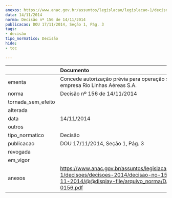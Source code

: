 ```yaml
---
anexos: https://www.anac.gov.br/assuntos/legislacao/legislacao-1/decisoes/decisoes-2014/decisao-no-156-de-14-11-2014/@@display-file/arquivo_norma/DA2014-0156.pdf
data: 14/11/2014
norma: Decisão nº 156 de 14/11/2014
publicacao: DOU 17/11/2014, Seção 1, Pág. 3
tags:
- decisão
tipo_normatico: Decisão
hide: 
- toc 
 
---
```


|                    | Documento                                                                                                                                                 |
|:-------------------|:----------------------------------------------------------------------------------------------------------------------------------------------------------|
| ementa             | Concede autorização prévia para operação societária na empresa Rio Linhas Aéreas S.A.                                                                     |
| norma              | Decisão nº 156 de 14/11/2014                                                                                                                              |
| tornada_sem_efeito |                                                                                                                                                           |
| alterada           |                                                                                                                                                           |
| data               | 14/11/2014                                                                                                                                                |
| outros             |                                                                                                                                                           |
| tipo_normatico     | Decisão                                                                                                                                                   |
| publicacao         | DOU 17/11/2014, Seção 1, Pág. 3                                                                                                                           |
| revogada           |                                                                                                                                                           |
| em_vigor           |                                                                                                                                                           |
| anexos             | https://www.anac.gov.br/assuntos/legislacao/legislacao-1/decisoes/decisoes-2014/decisao-no-156-de-14-11-2014/@@display-file/arquivo_norma/DA2014-0156.pdf |